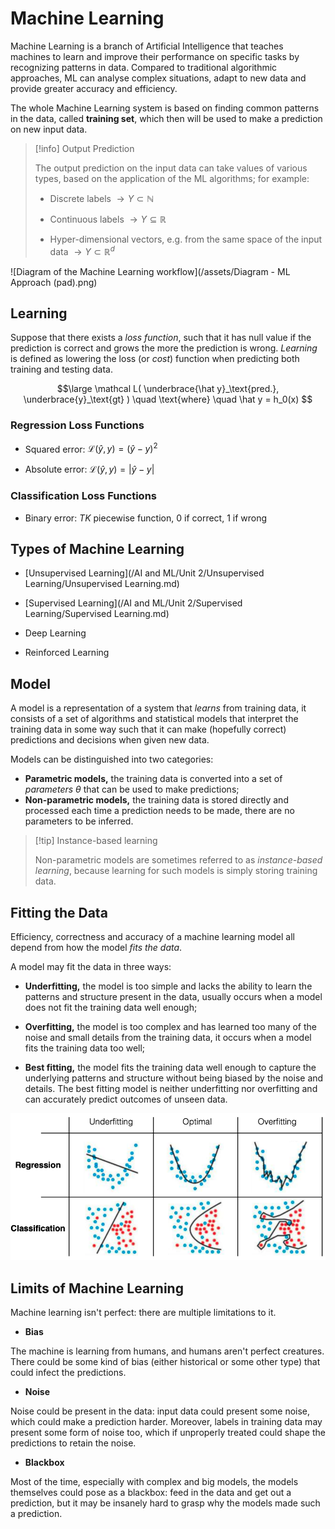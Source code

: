 # Machine Learning

Machine Learning is a branch of Artificial Intelligence that teaches machines to learn and improve their performance on specific tasks by recognizing patterns in data. Compared to traditional algorithmic approaches, ML can analyse complex situations, adapt to new data and provide greater accuracy and efficiency.

The whole Machine Learning system is based on finding common patterns in the data, called **training set**, which then will be used to make a prediction on new input data.

> [!info] Output Prediction
> 
> The output prediction on the input data can take values of various types, based on the application of the ML algorithms; for example:
> 
> - Discrete labels $\rightarrow Y \subset \mathbb N$
> 
> - Continuous labels $\rightarrow Y \subseteq \mathbb R$
> 
> - Hyper-dimensional vectors, e.g. from the same space of the input data $\rightarrow Y \subset \mathbb R^d$

![Diagram of the Machine Learning workflow](/assets/Diagram - ML Approach (pad).png)

## Learning

Suppose that there exists a *loss function*, such that it has null value if the prediction is correct and grows the more the prediction is wrong. *Learning* is defined as lowering the loss (or *cost*) function when predicting both training and testing data.

$$\large
	\mathcal L( \underbrace{\hat y}_\text{pred.}, \underbrace{y}_\text{gt} )
	\quad \text{where} \quad
	\hat y = h_0(x)
$$

### Regression Loss Functions

- Squared error: $\mathcal L(\hat y, y) = (\hat y - y)^2$

- Absolute error: $\mathcal L(\hat y, y) = |\hat y - y|$

### Classification Loss Functions

- Binary error: *TK* piecewise function, 0 if correct, 1 if wrong

## Types of Machine Learning

- [Unsupervised Learning](/AI and ML/Unit 2/Unsupervised Learning/Unsupervised Learning.md)

- [Supervised Learning](/AI and ML/Unit 2/Supervised Learning/Supervised Learning.md)

- Deep Learning

- Reinforced Learning

## Model

A model is a representation of a system that *learns* from training data, it consists of a set of algorithms and statistical models that interpret the training data in some way such that it can make (hopefully correct) predictions and decisions when given new data.

Models can be distinguished into two categories:

- **Parametric models,** the training data is converted into a set of *parameters* $\theta$ that can be used to make predictions;
- **Non-parametric models,** the training data is stored directly and processed each time a prediction needs to be made, there are no parameters to be inferred.

> [!tip] Instance-based learning
> 
> Non-parametric models are sometimes referred to as *instance-based learning*, because learning for such models is simply storing training data.

## Fitting the Data

Efficiency, correctness and accuracy of a machine learning model all depend from how the model *fits the data*.

A model may fit the data in three ways:

- **Underfitting,** the model is too simple and lacks the ability to learn the patterns and structure present in the data, usually occurs when a model does not fit the training data well enough;

- **Overfitting,** the model is too complex and has learned too many of the noise and small details from the training data, it occurs when a model fits the training data too well;

- **Best fitting,** the model fits the training data well enough to capture the underlying patterns and structure without being biased by the noise and details. The best fitting model is neither underfitting nor overfitting and can accurately predict outcomes of unseen data.

![Graphical examples of over, under and best fitting](/assets/over_under_fit.png)

## Limits of Machine Learning

Machine learning isn't perfect: there are multiple limitations to it.

- **Bias**

The machine is learning from humans, and humans aren't perfect creatures. There could be some kind of bias (either historical or some other type) that could infect the predictions.

- **Noise**

Noise could be present in the data: input data could present some noise, which could make a prediction harder. Moreover, labels in training data may present some form of noise too, which if unproperly treated could shape the predictions to retain the noise.

- **Blackbox**

Most of the time, especially with complex and big models, the models themselves could pose as a blackbox: feed in the data and get out a prediction, but it may be insanely hard to grasp why the models made such a prediction.
